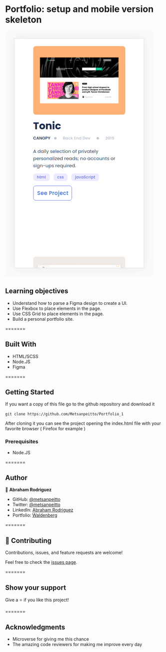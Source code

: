 # Portfolio: setup and mobile version skeleton

![Alt text](images/screenshot.png?raw=true "Optional Title")

## Learning objectives
- Understand how to parse a Figma design to create a UI.
- Use Flexbox to place elements in the page.
- Use CSS Grid to place elements in the page.
- Build a personal portfolio site.

=======

## Built With

- HTML/SCSS
- Node.JS
- Figma

=======

## Getting Started

If you want a copy of this file go to the github repository and download it

`git clone https://github.com/Metsanpeitto/Portfolio_1`

After cloning it you can see the project opening the index.html file with your favorite browser ( Firefox for example )



### Prerequisites

- Node.JS


=======

## Author

👤 **Abraham Rodriguez**

- GitHub: [@metsanpeitto](https://github.com/Metsanpeitto)
- Twitter: [@metsanpeitto](https://twitter.com/home)
- LinkedIn: [Abraham Rodriguez](https://www.linkedin.com/in/abraham-rodriguez-3283a319a/)
- Portfolio: [Waldenberg](https://portfolio.waldenberginc.com)


=======

## 🤝 Contributing

Contributions, issues, and feature requests are welcome!

Feel free to check the [issues page](../../issues/).


=======

## Show your support

Give a ⭐️ if you like this project!


=======


## Acknowledgments

- Microverse for giving me this chance
- The amazing code reviewers for making me improve every day